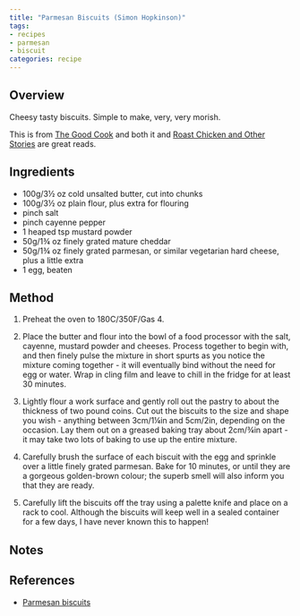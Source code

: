 ```yaml
---
title: "Parmesan Biscuits (Simon Hopkinson)"
tags:
- recipes
- parmesan
- biscuit
categories: recipe
---
```


## Overview
Cheesy tasty biscuits. Simple to make, very, very morish.

This is from [The Good Cook](https://www.hive.co.uk/Product/Simon-Hopkinson/The-Good-Cook/7074398) and both it and [Roast Chicken and Other Stories](https://www.hive.co.uk/Product/Lindsey-Bareham/Roast-Chicken-and-Other-Stories/135739) are great reads.

## Ingredients
- 100g/3½ oz cold unsalted butter, cut into chunks
- 100g/3½ oz plain flour, plus extra for flouring
- pinch salt
- pinch cayenne pepper
- 1 heaped tsp mustard powder
- 50g/1¾ oz finely grated mature cheddar
- 50g/1¾ oz finely grated parmesan, or similar vegetarian hard cheese, plus a little extra
- 1 egg, beaten

## Method
1. Preheat the oven to 180C/350F/Gas 4.

2. Place the butter and flour into the bowl of a food processor with the salt, cayenne, mustard powder and cheeses. Process together to begin with, and then finely pulse the mixture in short spurts as you notice the mixture coming together - it will eventually bind without the need for egg or water. Wrap in cling film and leave to chill in the fridge for at least 30 minutes.

3. Lightly flour a work surface and gently roll out the pastry to about the thickness of two pound coins. Cut out the biscuits to the size and shape you wish - anything between 3cm/1¼in and 5cm/2in, depending on the occasion. Lay them out on a greased baking tray about 2cm/¾in apart - it may take two lots of baking to use up the entire mixture.

4. Carefully brush the surface of each biscuit with the egg and sprinkle over a little finely grated parmesan. Bake for 10 minutes, or until they are a gorgeous golden-brown colour; the superb smell will also inform you that they are ready.

5. Carefully lift the biscuits off the tray using a palette knife and place on a rack to cool. Although the biscuits will keep well in a sealed container for a few days, I have never known this to happen!

## Notes

## References
- [Parmesan biscuits](https://www.bbc.co.uk/food/recipes/parmesan_biscuits_54963)